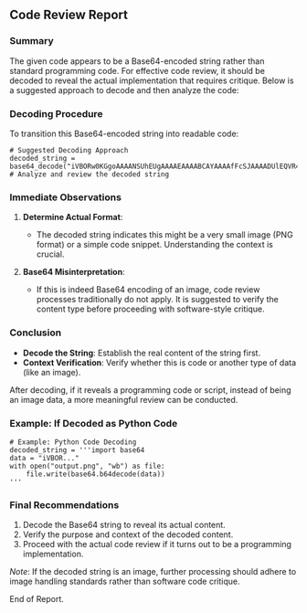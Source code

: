 ## Code Review Report

### Summary
The given code appears to be a Base64-encoded string rather than standard programming code. For effective code review, it should be decoded to reveal the actual implementation that requires critique. Below is a suggested approach to decode and then analyze the code:

### Decoding Procedure
To transition this Base64-encoded string into readable code:

```pseudo
# Suggested Decoding Approach
decoded_string = base64_decode("iVBORw0KGgoAAAANSUhEUgAAAAEAAAABCAYAAAAfFcSJAAAADUlEQVR42mP8z8BQDwAEhQGAhKmMIQAAAABJRU5ErkJggg==")
# Analyze and review the decoded string
```

### Immediate Observations
1. **Determine Actual Format**:
   - The decoded string indicates this might be a very small image (PNG format) or a simple code snippet. Understanding the context is crucial.
   
2. **Base64 Misinterpretation**:
   - If this is indeed Base64 encoding of an image, code review processes traditionally do not apply. It is suggested to verify the content type before proceeding with software-style critique.

### Conclusion
- **Decode the String**: Establish the real content of the string first.
- **Context Verification**: Verify whether this is code or another type of data (like an image).

After decoding, if it reveals a programming code or script, instead of being an image data, a more meaningful review can be conducted.

### Example: If Decoded as Python Code
```pseudo
# Example: Python Code Decoding
decoded_string = '''import base64
data = "iVBOR..."
with open("output.png", "wb") as file:
    file.write(base64.b64decode(data))
'''
```

### Final Recommendations
1. Decode the Base64 string to reveal its actual content.
2. Verify the purpose and context of the decoded content.
3. Proceed with the actual code review if it turns out to be a programming implementation.

*Note*: If the decoded string is an image, further processing should adhere to image handling standards rather than software code critique.

End of Report.